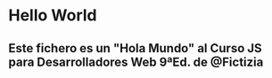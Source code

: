 # Hello World
## Este fichero es un "Hola Mundo" al Curso JS para Desarrolladores Web 9ªEd. de @Fictizia 
